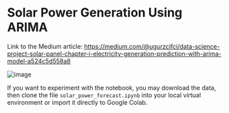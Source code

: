 # Solar Power Generation Using ARIMA

Link to the Medium article: https://medium.com/@ugurzcifci/data-science-project-solar-panel-chapter-i-electricity-generation-prediction-with-arima-model-a524c5d558a8



![image](https://user-images.githubusercontent.com/61990911/175771773-403d7717-a1d6-4c41-aa05-12d3bc921204.png) 

If you want to experiment with the notebook, you may download the data, then clone the file `solar_power_forecast.ipynb` into your local virtual environment or import it directly to Google Colab.


